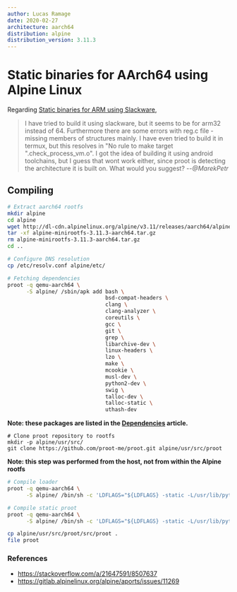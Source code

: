 ```yaml
---
author: Lucas Ramage
date: 2020-02-27
architecture: aarch64
distribution: alpine
distribution_version: 3.11.3
---
```


# Static binaries for AArch64 using Alpine Linux

Regarding [Static binaries for ARM using Slackware](../drafts/slackware-arm.md),

> I have tried to build it using slackware, but it seems to be for arm32 instead of 64. Furthermore there are some errors with reg.c file - missing members of structures mainly. I have even tried to build it in termux, but this resolves in "No rule to make target ".check_process_vm.o". I got the idea of building it using android toolchains, but I guess that wont work either, since proot is detecting the architecture it is built on. What would you suggest?
> --<cite>@MarekPetr</cite>

## Compiling

```sh
# Extract aarch64 rootfs
mkdir alpine
cd alpine
wget http://dl-cdn.alpinelinux.org/alpine/v3.11/releases/aarch64/alpine-minirootfs-3.11.3-aarch64.tar.gz
tar -xf alpine-minirootfs-3.11.3-aarch64.tar.gz
rm alpine-minirootfs-3.11.3-aarch64.tar.gz
cd ..

# Configure DNS resolution
cp /etc/resolv.conf alpine/etc/

# Fetching dependencies
proot -q qemu-aarch64 \
      -S alpine/ /sbin/apk add bash \
                               bsd-compat-headers \
                               clang \
                               clang-analyzer \
                               coreutils \
                               gcc \
                               git \
                               grep \
                               libarchive-dev \
                               linux-headers \
                               lzo \
                               make \
                               mcookie \
                               musl-dev \
                               python2-dev \
                               swig \
                               talloc-dev \
                               talloc-static \
                               uthash-dev
```

**Note: these packages are listed in the [Dependencies](dependencies.md) article.**

```
# Clone proot repository to rootfs
mkdir -p alpine/usr/src/
git clone https://github.com/proot-me/proot.git alpine/usr/src/proot
```

**Note: this step was performed from the host, not from within the Alpine rootfs**

```sh
# Compile loader
proot -q qemu-aarch64 \
      -S alpine/ /bin/sh -c 'LDFLAGS="${LDFLAGS} -static -L/usr/lib/python2.7/config/" make -C /usr/src/proot/src loader.elf build.h'

# Compile static proot
proot -q qemu-aarch64 \
      -S alpine/ /bin/sh -c 'LDFLAGS="${LDFLAGS} -static -L/usr/lib/python2.7/config/" make -C /usr/src/proot/src proot'

cp alpine/usr/src/proot/src/proot .
file proot
```

### References

- <https://stackoverflow.com/a/21647591/8507637>
- <https://gitlab.alpinelinux.org/alpine/aports/issues/11269>
